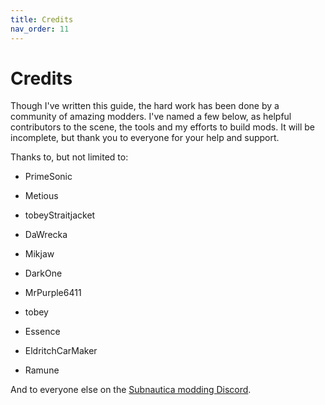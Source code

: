 ```yaml
---
title: Credits
nav_order: 11
---
```


# Credits

Though I've written this guide, the hard work has been done by a community of amazing modders. I've named a few below, as helpful contributors to the scene, the tools and my efforts to build mods. It will be incomplete, but thank you to everyone for your help and support.

Thanks to, but not limited to:

-   PrimeSonic

-   Metious

-   tobeyStraitjacket

-   DaWrecka

-   Mikjaw

-   DarkOne

-   MrPurple6411

-   tobey

-   Essence

-   EldritchCarMaker

-   Ramune


And to everyone else on the [Subnautica modding Discord](https://discord.com/invite/UpWuWwq).

